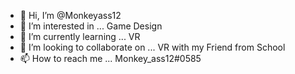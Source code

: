 - 👋 Hi, I’m @Monkeyass12
- 👀 I’m interested in ... Game Design
- 🌱 I’m currently learning ... VR
- 💞️ I’m looking to collaborate on ... VR with my Friend from School
- 📫 How to reach me ... Monkey_ass12#0585

<!---
Monkeyass12/Monkeyass12 is a ✨ special ✨ repository because its `README.md` (this file) appears on your GitHub profile.
You can click the Preview link to take a look at your changes.
--->
